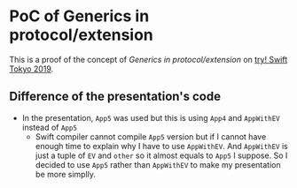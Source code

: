 PoC of Generics in protocol/extension
=====================================

This is a proof of the concept of _Generics in protocol/extension_ on
[try! Swift Tokyo 2019](https://www.tryswift.co/events/2019/tokyo/jp/#).

## Difference of the presentation's code

- In the presentation, `App5` was used but this is using `App4` and
  `AppWithEV` instead of `App5`
  - Swift compiler cannot compile `App5` version but if I cannot have
    enough time to explain why I have to use `AppWithEV`. And `AppWithEV` is
    just a tuple of `EV` and `other` so it almost equals to `App5` I suppose.
    So I decided to use `App5` rather than `AppWithEV` to make my presentation
    be more simplly.
